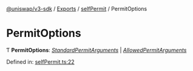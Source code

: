 [@uniswap/v3-sdk](../README.md) / [Exports](../modules.md) / [selfPermit](../modules/selfpermit.md) / PermitOptions

# PermitOptions

Ƭ **PermitOptions**: [*StandardPermitArguments*](../interfaces/selfpermit.standardpermitarguments.md) \| [*AllowedPermitArguments*](../interfaces/selfpermit.allowedpermitarguments.md)

Defined in: [selfPermit.ts:22](https://github.com/Uniswap/uniswap-v3-sdk/blob/aeb1b09/src/selfPermit.ts#L22)
